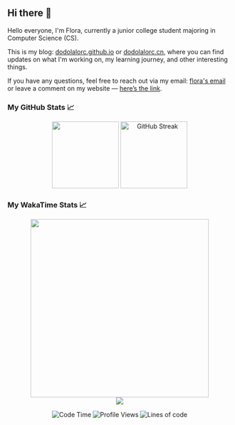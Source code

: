 ## Hi there 👋

Hello everyone, I'm Flora, currently a junior college student majoring in Computer Science (CS).

This is my blog: [dodolalorc.github.io](https://dodolalorc.github.io/) or [dodolalorc.cn](https://dodolalorc.cn/), where you can find updates on what I'm working on, my learning journey, and other interesting things.

If you have any questions, feel free to reach out via my email: [flora's email](mailto:chenflora124@gmail.com) or leave a comment on my website — [here’s the link](https://dodolalorc.github.io/comments/).

### My GitHub Stats 📈

<div align="center">
  <img height="150" src="https://github-readme-stats.vercel.app/api?username=dodolalorc&count_private=true&show_icons=true&theme=radical&show_owner=true?include_all_commits=true" />
  <!-- <img height="150" width="350" src="https://github-readme-stats.vercel.app/api/top-langs/?username=dodolalorc&layout=compact&theme=radical&hide=javascript,html" /> -->
  <img height="150" src="https://github-readme-streak-stats.herokuapp.com?user=dodolalorc&theme=radical&locale=zh_Hans&short_numbers=true" alt="GitHub Streak" />
</div>

### My WakaTime Stats 📈

<!--START_SECTION:waka-->

<div align="center">
  <img height="400"  src="https://wakatime.com/share/@9472cdb1-67de-4364-97df-8c579596a053/a4cf4189-939f-444b-bcb7-1f49d4c72d5a.svg"/>
</div>

<div align="center">
  <img src="https://wakatime.com/share/@9472cdb1-67de-4364-97df-8c579596a053/39b7698a-3d6b-4f5b-bd7d-e8d3e713af9c.svg"/>
</div>

<div  align="center">

![Code Time](http://img.shields.io/badge/Code%20Time-327%20hrs%2028%20mins-blue) ![Profile Views](http://img.shields.io/badge/Profile%20Views-2-blue) ![Lines of code](https://img.shields.io/badge/From%20Hello%20World%20I%27ve%20Written-1.6%20million%20lines%20of%20code-blue)

</div>

<!--END_SECTION:waka-->
